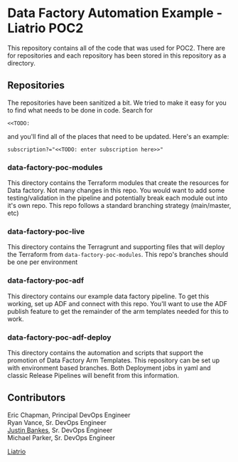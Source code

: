 # Data Factory Automation Example - Liatrio POC2

This repository contains all of the code that was used for POC2. There are for repositories and each repository has been stored in this repository as
a directory. 

## Repositories

The repositories have been sanitized a bit. We tried to make it easy for you to find what needs to be done in code. Search for

```
<<TODO: 
```

and you'll find all of the places that need to be updated. Here's an example:

```
subscription?="<<TODO: enter subscription here>>"
```

### data-factory-poc-modules

This directory contains the Terraform modules that create the resources for Data factory. Not many changes in this repo. You would want to add some
testing/validation in the pipeline and potentially break each module out into it's own repo. This repo follows a standard branching strategy (main/master, etc)

### data-factory-poc-live

This directory contains the Terragrunt and supporting files that will deploy the Terraform from `data-factory-poc-modules`. This repo's branches 
should be one per environment

### data-factory-poc-adf

This directory contains our example data factory pipeline. To get this working, set up ADF and connect with this repo. You'll want to use the ADF
publish feature to get the remainder of the arm templates needed for this to work. 

### data-factory-poc-adf-deploy

This directory contains the automation and scripts that support the promotion of Data Factory Arm Templates. This repository can be set up with
environment based branches. Both Deployment jobs in yaml and classic Release Pipelines will benefit from this information.

## Contributors

Eric Chapman, Principal DevOps Engineer  
Ryan Vance, Sr. DevOps Engineer  
[Justin Bankes](https://github.com/jbankes), Sr. DevOps Engineer  
Michael Parker, Sr. DevOps Engineer  

[Liatrio](https://www.liatrio.com)
